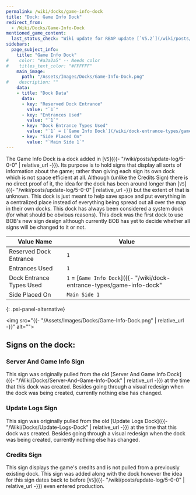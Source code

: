 ```yaml
---
permalink: /wiki/docks/game-info-dock
title: "Dock: Game Info Dock"
redirect_from:
  - /Wiki/Docks/Game-Info-Dock
mentioned_game_content:
  last_status_check: "Wiki update for RBAP update [`V5.2`](/wiki/posts/update-log/5-2-0)"
sidebars:
  page_subject_info:
    title: "Game Info Dock"
#    color: "#a3a2a5" -- Needs color
#    titles_text_color: "#FFFFFF"
    main_image:
      path: "/Assets/Images/Docks/Game-Info-Dock.png"
#    description: ""
    data:
    - title: "Dock Data"
      data:
      - key: "Reserved Dock Entrance"
        value: "`1`"
      - key: "Entrances Used"
        value: "`1`"
      - key: "Dock Entrance Types Used"
        value: "`1` = [`Game Info Dock`](/wiki/dock-entrance-types/game-info-dock)"
      - key: "Side Placed On"
        value: "`Main Side 1`"
---
```


The Game Info Dock is a dock added in [`V5`]({{- "/wiki/posts/update-log/5-0-0" | relative_url -}}). Its purpose is to hold signs that display all sorts of information about the game; rather than giving each sign its own dock which is not space efficient at all. Although (unlike the Credits Sign) there is no direct proof of it, the idea for the dock has been around longer than [`V5`]({{- "/wiki/posts/update-log/5-0-0" | relative_url -}}) but the extent of that is unknown. This dock is just meant to help save space and put everything in a centralized place instead of everything being spread out all over the map in their own docks. This dock has always been considered a system dock (for what should be obvious reasons). This dock was the first dock to use BOB's new sign design although currently BOB has yet to decide whether all signs will be changed to it or not.

| Value Name               | Value |
|-|-|
| Reserved Dock Entrance   | `1` |
| Entrances Used           | `1` |
| Dock Entrance Types Used | `1` = [`Game Info Dock`]({{- "/wiki/dock-entrance-types/game-info-dock" | relative_url -}}) |
| Side Placed On           | `Main Side 1` |
{: .psi-panel-alternative}

<img src="{{- "/Assets/Images/Docks/Game-Info-Dock.png" | relative_url -}}" alt="">

## Signs on the dock:

### Server And Game Info Sign

This sign was originally pulled from the old [Server And Game Info Dock]({{- "/Wiki/Docks/Server-And-Game-Info-Dock" | relative_url -}}) at the time that this dock was created. Besides going through a visual redesign when the dock was being created, currently nothing else has changed.

### Update Logs Sign

This sign was originally pulled from the old [Update Logs Dock]({{- "/Wiki/Docks/Update-Logs-Dock" | relative_url -}}) at the time that this dock was created. Besides going through a visual redesign when the dock was being created, currently nothing else has changed.

### Credits Sign

This sign displays the game's credits and is not pulled from a previously existing dock. This sign was added along with the dock however the idea for this sign dates back to before [`V5`]({{- "/wiki/posts/update-log/5-0-0" | relative_url -}}) even entered production.